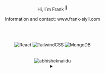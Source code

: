 <div align="center">
  <p >Hi, I´m Frank <sup>🌱</sup></p>
  <p >Information and contact: www.frank-siyli.com</p>
<br>
<br>
<br>
<div align="center>
  <img src="https://img.shields.io/badge/Next-black?style=for-the-badge&logo=next.js&logoColor=white" alt="Next JS">
  <img src="https://img.shields.io/badge/react-%2320232a.svg?style=for-the-badge&logo=react&logoColor=%2361DAFB" alt="React">
  <img src="https://img.shields.io/badge/tailwindcss-%2338B2AC.svg?style=for-the-badge&logo=tailwind-css&logoColor=white" alt="TailwindCSS">
  <img src="https://img.shields.io/badge/MongoDB-%234ea94b.svg?style=for-the-badge&logo=mongodb&logoColor=white" alt="MongoDB">
</div>
<br>
<br
<br>
  <img src="https://github-readme-stats.vercel.app/api?username=FrankSiyli&show_icons=true&theme=gotham" alt="abhisheknaiidu" > 
</div>
<div align="center">
    <details>
    <summary ></summary>
    <p >Have a great day <sup>✌️</sup></p>
    </details>
</div>

<!--  [![Visitors](https://api.visitorbadge.io/api/visitors?path=BreadcrumbsFrankSiyli&style=flat&labelStyle=upper)](https://visitorbadge.io/status?path=BreadcrumbsFrankSiyli) -->
